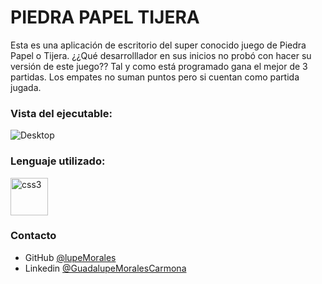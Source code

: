 # PIEDRA PAPEL TIJERA
 <p>Esta es una aplicación de escritorio del super conocido juego de Piedra Papel o Tijera.  
 ¿¿Qué desarrolllador en sus inicios no probó con hacer su versión de este juego??  
 Tal y como está programado gana el mejor de 3 partidas. Los empates no suman puntos pero si cuentan como partida jugada.</p>


### Vista del ejecutable:

![Desktop](https://github.com/lupeMorales/GUI-Java-piedra-papel-tijera/blob/master/viewPPT.png?raw=true)


### Lenguaje utilizado:
<p align="left"> <a href="https://www.w3schools.com/css/" target="_blank"> <img src="https://upload.wikimedia.org/wikipedia/en/3/30/Java_programming_language_logo.svg" alt="css3" width="60" height="60"/> </a> </p>

### Contacto

- GitHub [@lupeMorales](https://github.com/lupeMorales )
- Linkedin [@GuadalupeMoralesCarmona](https://linkedin.com/in/guadalupe-morales-carmona-817245226/ )
